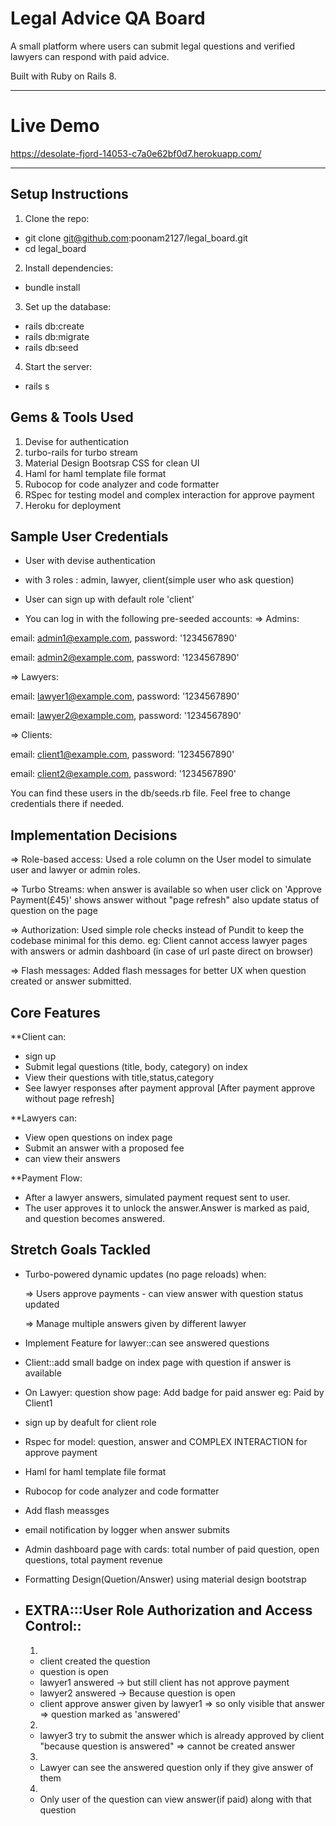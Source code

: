# Legal Advice QA Board

A small platform where users can submit legal questions and verified lawyers can respond with paid advice.

Built with Ruby on Rails 8.

------------------------------------------------------------------------------

# Live Demo
https://desolate-fjord-14053-c7a0e62bf0d7.herokuapp.com/

------------------------------------------------------------------------------

## Setup Instructions

1. Clone the repo:
- git clone git@github.com:poonam2127/legal_board.git
- cd legal_board

2. Install dependencies:
- bundle install

3. Set up the database:
- rails db:create 
- rails db:migrate 
- rails db:seed

4. Start the server:
- rails s

## Gems & Tools Used

1. Devise for authentication
2. turbo-rails for turbo stream
3. Material Design Bootsrap CSS for clean UI
4. Haml for haml template file format
5. Rubocop for code analyzer and code formatter
6. RSpec for testing model and complex interaction for approve payment
7. Heroku for deployment

## Sample User Credentials
- User with devise authentication
- with 3 roles : admin, lawyer, client(simple user who ask question)
- User can sign up with default role 'client'

- You can log in with the following pre-seeded accounts:
=> Admins:

email: admin1@example.com, password: '1234567890'

email: admin2@example.com, password: '1234567890'

=> Lawyers: 

email: lawyer1@example.com, password: '1234567890'

email: lawyer2@example.com, password: '1234567890'

=> Clients:

email: client1@example.com, password: '1234567890'

email: client2@example.com, password: '1234567890'

You can find these users in the db/seeds.rb file. Feel free to change credentials there if needed.

## Implementation Decisions
=> Role-based access: Used a role column on the User model to simulate user and lawyer or admin roles.

=> Turbo Streams: when answer is available so when user click on 'Approve Payment(£45)' shows answer without "page refresh" also update status of question on the page

=> Authorization: Used simple role checks instead of Pundit to keep the codebase minimal for this demo.
eg: Client cannot access lawyer pages with answers or admin dashboard (in case of url paste direct on browser) 

=> Flash messages: Added flash messages for better UX when question created or answer submitted.

## Core Features
**Client can:
- sign up
- Submit legal questions (title, body, category) on index
- View their questions with title,status,category 
- See lawyer responses after payment approval [After payment approve without page refresh]

**Lawyers can:
- View open questions on index page
- Submit an answer with a proposed fee
- can view their answers

**Payment Flow:
- After a lawyer answers, simulated payment request sent to user.
- The user approves it to unlock the answer.Answer is marked as paid, and question becomes answered.

## Stretch Goals Tackled
- Turbo-powered dynamic updates (no page reloads) when:

  => Users approve payments - can view answer with question status updated

  => Manage multiple answers given by different lawyer

- Implement Feature for lawyer::can see answered questions
- Client::add small badge on index page with question if answer is available
- On Lawyer: question show page: Add badge for paid answer eg: Paid by Client1
- sign up by deafult for client role
- Rspec for model: question, answer and COMPLEX INTERACTION for approve payment
- Haml for haml template file format
- Rubocop for code analyzer and code formatter
- Add flash meassges
- email notification by logger when answer submits
- Admin dashboard page with cards: total number of paid question, open questions, total payment revenue
- Formatting Design(Quetion/Answer) using material design bootstrap

- ## EXTRA:::User Role Authorization and Access Control::
  1. 
  - client created the question
  - question is open
  - lawyer1 answered -> but still client has not approve payment
  - lawyer2 answered -> Because question is open
  - client approve answer given by lawyer1 => so only visible that answer => question marked as 'answered' 
  2. 
  - lawyer3 try to submit the answer which is already approved by client "because question is answered" => cannot be created answer
  3. 
  - Lawyer can see the answered question only if they give answer of them
  4. 
  - Only user of the question can view answer(if paid) along with that question